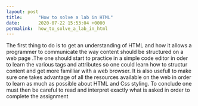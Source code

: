 ```yaml
---
layout: post
title:      "How to solve a lab in HTML"
date:       2020-07-22 15:53:04 +0000
permalink:  how_to_solve_a_lab_in_html
---
```



The first thing to do is to get an understanding of HTML and how it allows a programmer to communicate the way content should be structured on a web page .The one should start to practice in a simple code editor in oder to learn the various tags and attributes so one could learn how to structur content and get more familliar with a web browser. It is also usefull
to make sure one takes advantage of all the resources available on the web in order to learn as much as possible about HTML and Css styling. To conclude one must then be careful to read and interpret exactly what is asked in order to complete the assignment
